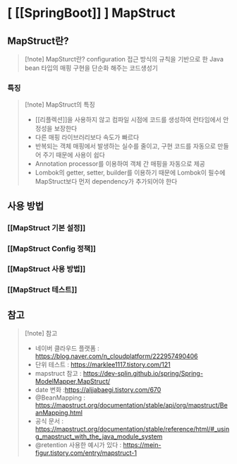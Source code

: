 # [ [[SpringBoot]] ] MapStruct
## MapStruct란? 
> [!note] MapSturct란?
> configuration 접근 방식의 규칙을 기반으로 한 Java bean 타입의 매핑 구현을 단순화 해주는 코드생성기
### 특징
>[!note] MapStruct의 특징
>- [[리플렉션]]을 사용하지 않고 컴파일 시점에 코드를 생성하여 런타임에서 안정성을 보장한다
>- 다른 매핑 라이브러리보다 속도가 빠르다
>- 반복되는 객체 매핑에서 발생하는 실수를 줄이고, 구현 코드를 자동으로 만들어 주기 때문에 사용이 쉽다
>- Annotation processor를 이용하여 객체 간 매핑을 자동으로 제공
>- Lombok의 getter, setter, builder를 이용하기 때문에 Lombok이 필수에 MapStruct보다 먼저 dependency가 추가되어야 한다
## 사용 방법
### [[MapStruct 기본 설정]]
### [[MapStruct Config 정책]]
### [[MapStruct 사용 방법]]
### [[MapStruct 테스트]]
## 참고
>[!note] 참고
>- 네이버 클라우드 플랫폼 : https://blog.naver.com/n_cloudplatform/222957490406
> - 단위 테스트 : https://marklee1117.tistory.com/121
> - mapstruct 참고 :  https://dev-splin.github.io/spring/Spring-ModelMapper,MapStruct/
> - date 변화 :https://aljjabaegi.tistory.com/670
> - @BeanMapping : https://mapstruct.org/documentation/stable/api/org/mapstruct/BeanMapping.html
> - 공식 문서 : https://mapstruct.org/documentation/stable/reference/html/#_using_mapstruct_with_the_java_module_system
> - @retention 사용한 예시가 있다 : https://mein-figur.tistory.com/entry/mapstruct-1
